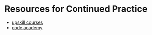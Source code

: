 # Resources for Continued Practice

- [upskill courses](http://upskillcourses.com/)
- [code academy](https://www.codecademy.com/)

